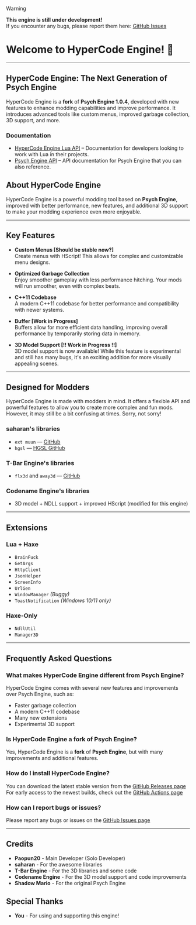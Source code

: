 > [!Warning]  
> **This engine is still under development!**  
> If you encounter any bugs, please report them here: [GitHub Issues](https://github.com/Paopun20/FNF-HyperCode-Engine/issues)

# Welcome to HyperCode Engine! 🎉

---

## **HyperCode Engine: The Next Generation of Psych Engine**

HyperCode Engine is a **fork** of **Psych Engine 1.0.4**, developed with new features to enhance modding capabilities and improve performance. It introduces advanced tools like custom menus, improved garbage collection, 3D support, and more.

### Documentation
- [HyperCode Engine Lua API](docs/HyperCodeEnging/LuaAPI.md) – Documentation for developers looking to work with Lua in their projects.
- [Psych Engine API](https://shadowmario.github.io/psychengine.lua/) – API documentation for Psych Engine that you can also reference.

## **About HyperCode Engine**
HyperCode Engine is a powerful modding tool based on **Psych Engine**, improved with better performance, new features, and additional 3D support to make your modding experience even more enjoyable.

---

## **Key Features**

- **Custom Menus [Should be stable now?]**  
  Create menus with HScript! This allows for complex and customizable menu designs.

- **Optimized Garbage Collection**  
  Enjoy smoother gameplay with less performance hitching. Your mods will run smoother, even with complex beats.

- **C++11 Codebase**  
  A modern C++11 codebase for better performance and compatibility with newer systems.

- **Buffer [Work in Progress]**  
  Buffers allow for more efficient data handling, improving overall performance by temporarily storing data in memory.

- **3D Model Support [!! Work in Progress !!]**  
  3D model support is now available! While this feature is experimental and still has many bugs, it's an exciting addition for more visually appealing scenes.

---

## **Designed for Modders**

HyperCode Engine is made with modders in mind. It offers a flexible API and powerful features to allow you to create more complex and fun mods. However, it may still be a bit confusing at times. Sorry, not sorry!

### saharan's libraries
- `ext muun` — [GitHub](https://github.com/saharan/haxelibs)  
- `hgsl` — [HGSL GitHub](https://github.com/saharan/HGSL)

### T-Bar Engine's libraries
- `flx3d` and `away3d` — [GitHub](https://github.com/TBar09/FNF-tbarEngine)

### Codename Engine's libraries
- 3D model + NDLL support + improved HScript (modified for this engine)

---

## **Extensions**

### **Lua + Haxe**
- `BrainFuck`  
- `GetArgs`  
- `HttpClient`  
- `JsonHelper`  
- `ScreenInfo`  
- `UrlGen`  
- `WindowManager` *(Buggy)*  
- `ToastNotification` *(Windows 10/11 only)*

### **Haxe-Only**
- `NdllUtil`
- `Manager3D`

---

## **Frequently Asked Questions**

### **What makes HyperCode Engine different from Psych Engine?**

HyperCode Engine comes with several new features and improvements over Psych Engine, such as:
- Faster garbage collection
- A modern C++11 codebase
- Many new extensions
- Experimental 3D support

### **Is HyperCode Engine a fork of Psych Engine?**

Yes, HyperCode Engine is a **fork** of **Psych Engine**, but with many improvements and additional features.

### **How do I install HyperCode Engine?**

You can download the latest stable version from the [GitHub Releases page](https://github.com/Paopun20/FNF-HyperCode-Engine/releases)  
For early access to the newest builds, check out the [GitHub Actions page](https://github.com/Paopun20/FNF-HyperCode-Engine/actions)

### **How can I report bugs or issues?**

Please report any bugs or issues on the [GitHub Issues page](https://github.com/Paopun20/FNF-HyperCode-Engine/issues)

---

## **Credits**

- **Paopun20** - Main Developer (Solo Developer)
- **saharan** - For the awesome libraries
- **T-Bar Engine** - For the 3D libraries and some code
- **Codename Engine** - For the 3D model support and code improvements
- **Shadow Mario** - For the original Psych Engine

## **Special Thanks**
- **You** - For using and supporting this engine!